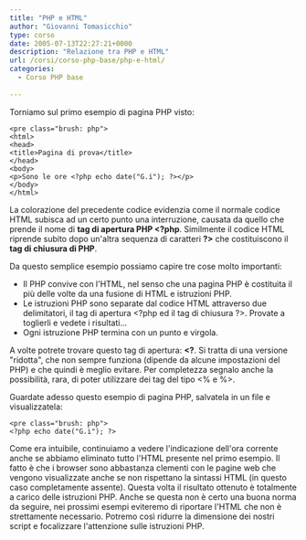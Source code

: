 ```yaml
---
title: "PHP e HTML"
author: "Giovanni Tomasicchio"
type: corso
date: 2005-07-13T22:27:21+0000
description: "Relazione tra PHP e HTML"
url: /corsi/corso-php-base/php-e-html/
categories:
  - Corso PHP base
  
---
```

 Torniamo sul primo esempio di pagina PHP visto:

 ```
<pre class="brush: php">
<html>
<head>
<title>Pagina di prova</title>
</head>
<body>
<p>Sono le ore <?php echo date("G.i"); ?></p>
</body>
</html>
```

 La colorazione del precedente codice evidenzia come il normale codice HTML subisca ad un certo punto una interruzione, causata da quello che prende il nome di **tag di apertura PHP &lt;?php**. Similmente il codice HTML riprende subito dopo un'altra sequenza di caratteri **?&gt;** che costituiscono il **tag di chiusura di PHP**.

 Da questo semplice esempio possiamo capire tre cose molto importanti:

- Il PHP convive con l'HTML, nel senso che una pagina PHP è costituita il più delle volte da una fusione di HTML e istruzioni PHP.
- Le istruzioni PHP sono separate dal codice HTML attraverso due delimitatori, il tag di apertura &lt;?php ed il tag di chiusura ?&gt;. Provate a toglierli e vedete i risultati...
- Ogni istruzione PHP termina con un punto e virgola.
 
 A volte potrete trovare questo tag di apertura: **&lt;?**. Si tratta di una versione "ridotta", che non sempre funziona (dipende da alcune impostazioni del PHP) e che quindi è meglio evitare. Per completezza segnalo anche la possibilità, rara, di poter utilizzare dei tag del tipo &lt;% e %&gt;.

 Guardate adesso questo esempio di pagina PHP, salvatela in un file e visualizzatela:

 ```
<pre class="brush: php">
<?php echo date("G.i"); ?>
```

 Come era intuibile, continuiamo a vedere l'indicazione dell'ora corrente anche se abbiamo eliminato tutto l'HTML presente nel primo esempio. Il fatto è che i browser sono abbastanza clementi con le pagine web che vengono visualizzate anche se non rispettano la sintassi HTML (in questo caso completamente assente). Questa volta il risultato ottenuto è totalmente a carico delle istruzioni PHP. Anche se questa non è certo una buona norma da seguire, nei prossimi esempi eviteremo di riportare l'HTML che non è strettamente necessario. Potremo così ridurre la dimensione dei nostri script e focalizzare l'attenzione sulle istruzioni PHP.